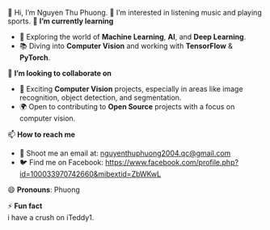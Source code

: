 👋 Hi, I’m Nguyen Thu Phuong.
👀 I’m interested in listening music and playing sports.
🌱 **I’m currently learning**  
  - 🚀 Exploring the world of **Machine Learning**, **AI**, and **Deep Learning**.  
  - 📚 Diving into **Computer Vision** and working with **TensorFlow** & **PyTorch**.

💞️ **I’m looking to collaborate on**  
  - 🤖 Exciting **Computer Vision** projects, especially in areas like image recognition, object detection, and segmentation.  
  - 🌍 Open to contributing to **Open Source** projects with a focus on computer vision.

📫 **How to reach me**  
  - 📧 Shoot me an email at: nguyenthuphuong2004.qc@gmail.com  
  - 🐦 Find me on Facebook: https://www.facebook.com/profile.php?id=100033970742660&mibextid=ZbWKwL

😄 **Pronouns**: Phuong

⚡ **Fun fact**  
  i have a crush on iTeddy1.


<!---
phuong134340/phuong134340 is a ✨ special ✨ repository because its `README.md` (this file) appears on your GitHub profile.
You can click the Preview link to take a look at your changes.
--->
